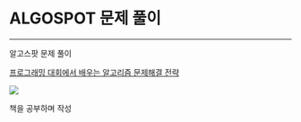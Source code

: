 # ALGOSPOT 문제 풀이
-----

알고스팟 문제 풀이

[프로그래밍 대회에서 배우는 알고리즘 문제해결 전략](https://book.algospot.com)

![](https://book.algospot.com/static/img/cover1-small.png)


책을 공부하며 작성